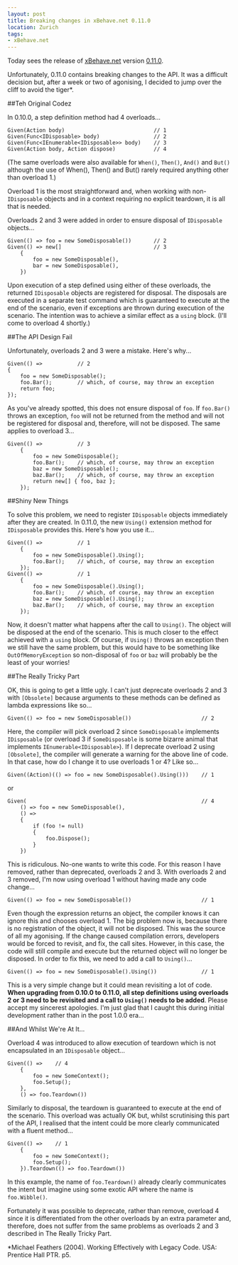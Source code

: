 ```yaml
---
layout: post
title: Breaking changes in xBehave.net 0.11.0
location: Zurich
tags:
- xBehave.net
---
```

Today sees the release of [xBehave.net](https://bitbucket.org/adamralph/xbehave.net) version [0.11.0](https://nuget.org/packages/Xbehave/0.11.0).

Unfortunately, 0.11.0 contains breaking changes to the API. It was a difficult decision but, after a week or two of agonising, I decided to jump over the cliff to avoid the tiger*.<!--excerpt-->

##Teh Original Codez

In 0.10.0, a step definition method had 4 overloads...

	Given(Action body)                            // 1
	Given(Func<IDisposable> body)                 // 2
	Given(Func<IEnumerable<IDisposable>> body)    // 3
	Given(Action body, Action dispose)            // 4

<a name="more"></a>
    
(The same overloads were also available for `When()`, `Then()`, `And()` and `But()` although the use of When(), Then() and But() rarely required anything other than overload 1.)

Overload 1 is the most straightforward and, when working with non-`IDisposable` objects and in a context requiring no explicit teardown, it is all that is needed.

Overloads 2 and 3 were added in order to ensure disposal of `IDisposable` objects...

	Given(() => foo = new SomeDisposable())       // 2
	Given(() => new[]                             // 3
	    {
	        foo = new SomeDisposable(),
	        bar = new SomeDisposable(),
	    })

Upon execution of a step defined using either of these overloads, the returned `IDisposable` objects are registered for disposal. The disposals are executed in a separate test command which is guaranteed to execute at the end of the scenario, even if exceptions are thrown during execution of the scenario. The intention was to achieve a similar effect as a `using` block. (I'll come to overload 4 shortly.)

##The API Design Fail

Unfortunately, overloads 2 and 3 were a mistake. Here's why...

	Given(() =>           // 2	
    {
        foo = new SomeDisposable();
        foo.Bar();        // which, of course, may throw an exception
        return foo;
    });

As you've already spotted, this does not ensure disposal of `foo`. If `foo.Bar()` throws an exception, `foo` will not be returned from the method and will not be registered for disposal and, therefore, will not be disposed. The same applies to overload 3...

	Given(() =>           // 3
	    {
	        foo = new SomeDisposable();
	        foo.Bar();    // which, of course, may throw an exception
	        baz = new SomeDisposable();
	        baz.Bar();    // which, of course, may throw an exception
	        return new[] { foo, baz };
	    });

##Shiny New Things

To solve this problem, we need to register `IDisposable` objects immediately after they are created. In 0.11.0, the new `Using()` extension method for `IDisposable` provides this. Here's how you use it...

	Given(() =>           // 1
	    {
	        foo = new SomeDisposable().Using();
	        foo.Bar();    // which, of course, may throw an exception
	    });
	Given(() =>           // 1
	    {
	        foo = new SomeDisposable().Using();
	        foo.Bar();    // which, of course, may throw an exception
	        baz = new SomeDisposable().Using();
	        baz.Bar();    // which, of course, may throw an exception
	    });

Now, it doesn't matter what happens after the call to `Using()`. The object will be disposed at the end of the scenario. This is much closer to the effect achieved with a `using` block. Of course, if `Using()` throws an exception then we still have the same problem, but this would have to be something like `OutOfMemoryException` so non-disposal of `foo` or `baz` will probably be the least of your worries!

##The Really Tricky Part

OK, this is going to get a little ugly. I can't just deprecate overloads 2 and 3 with `[Obsolete]` because arguments to these methods can be defined as lambda expressions like so...

    Given(() => foo = new SomeDisposable())                      // 2

Here, the compiler will pick overload 2 since `SomeDisposable` implements `IDisposable` (or overload 3 if `SomeDisposable` is some bizarre animal that implements `IEnumerable<IDisposable>`). If I deprecate overload 2 using `[Obsolete]`, the compiler will generate a warning for the above line of code. In that case, how do I change it to use overloads 1 or 4? Like so...

    Given((Action)(() => foo = new SomeDisposable().Using()))    // 1

or

	Given(                                                       // 4
	    () => foo = new SomeDisposable(),
	    () =>
	    {
	        if (foo != null)
	        {
	            foo.Dispose();
	        }
	    })
	
This is ridiculous. No-one wants to write this code. For this reason I have removed, rather than deprecated, overloads 2 and 3. With overloads 2 and 3 removed, I'm now using overload 1 without having made any code change...

    Given(() => foo = new SomeDisposable())                      // 1

Even though the expression returns an object, the compiler knows it can ignore this and chooses overload 1. The big problem now is, because there is no registration of the object, it will not be disposed. This was the source of all my agonising. If the change caused compilation errors, developers would be forced to revisit, and fix, the call sites. However, in this case, the code will still compile and execute but the returned object will no longer be disposed. In order to fix this, we need to add a call to `Using()`...

    Given(() => foo = new SomeDisposable().Using())              // 1

This is a very simple change but it could mean revisiting a lot of code. **When upgrading from 0.10.0 to 0.11.0, all step definitions using overloads 2 or 3 need to be revisited and a call to `Using()` needs to be added**. Please accept my sincerest apologies. I'm just glad that I caught this during initial development rather than in the post 1.0.0 era...

##And Whilst We're At It...

Overload 4 was introduced to allow execution of teardown which is not encapsulated in an `IDisposable` object...

	Given(() =>    // 4
	    {
	        foo = new SomeContext();
	        foo.Setup();
	    },
	    () => foo.Teardown())

Similarly to disposal, the teardown is guaranteed to execute at the end of the scenario. This overload was actually OK but, whilst scrutinising this part of the API, I realised that the intent could be more clearly communicated with a fluent method...

	Given(() =>    // 1
	    {
	        foo = new SomeContext();
	        foo.Setup();
	    }).Teardown(() => foo.Teardown())

In this example, the name of `foo.Teardown()` already clearly communicates the intent but imagine using some exotic API where the name is `foo.Wibble()`.

Fortunately it was possible to deprecate, rather than remove, overload 4 since it is differentiated from the other overloads by an extra parameter and, therefore, does not suffer from the same problems as overloads 2 and 3 described in The Really Tricky Part.

*Michael Feathers (2004). Working Effectively with Legacy Code. USA: Prentice Hall PTR. p5.